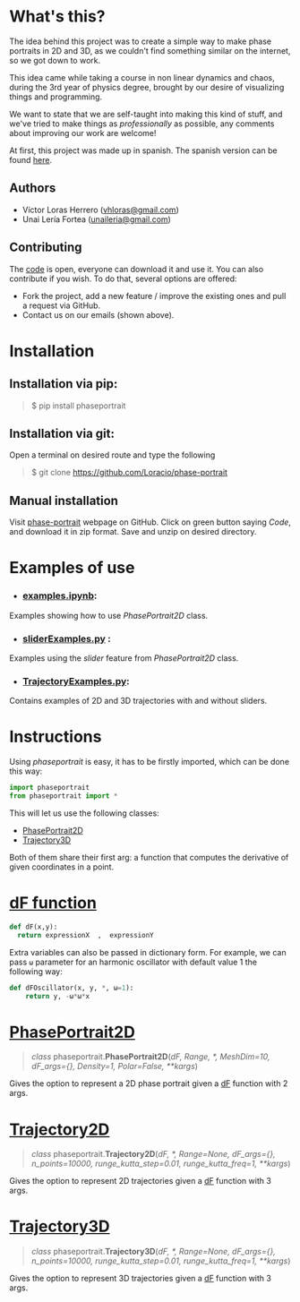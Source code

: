 # What's this?
The idea behind this project was to create a simple way to make phase portraits in 2D and 3D, as we couldn't find something similar on the internet, so we got down to work.

This idea came while taking a course in non linear dynamics and chaos, during the 3rd year of physics degree, brought by our desire of visualizing things and programming.

We want to state that we are self-taught into making this kind of stuff, and we've tried to make things as *professionally* as possible, any comments about improving our work are welcome!

At first, this project was made up in spanish. The spanish version can be found [here](https://github.com/Loracio/retrato-de-fases).
## Authors

- Víctor Loras Herrero (vhloras@gmail.com)
- Unai Lería Fortea (unaileria@gmail.com)

## Contributing
The [code](#files) is open, everyone can download it and use it. You can also contribute if you wish. To do that, several options are offered:

* Fork the project, add a new feature / improve the existing ones and pull a request via GitHub.
* Contact us on our emails (shown above).

# Installation
## Installation via pip:
> $ pip install phaseportrait

## Installation via git:
Open a terminal on desired route and type the following
> $ git clone https://github.com/Loracio/phase-portrait

## Manual installation
Visit [phase-portrait](https://github.com/Loracio/phase-portrait) webpage on GitHub. Click on green button saying *Code*, and download it in zip format.
Save and unzip on desired directory.

# Examples of use
- ### [examples.ipynb](examples/examples.ipynb):
Examples showing how to use *PhasePortrait2D* class.

- ### [sliderExamples.py](examples/sliderExamples.py) :
Examples using the *slider* feature from *PhasePortrait2D* class.

- ### [TrajectoryExamples.py](examples/TrajectoryExamples.py):
Contains examples of 2D and 3D trajectories with and without sliders.

# Instructions
Using *phaseportrait* is easy, it has to be firstly imported, which can be done this way:
```python
import phaseportrait
from phaseportrait import *
```
This will let us use the following classes:
- [PhasePortrait2D](.readme/phaseportrait2d.md)
- [Trajectory3D](.readme/trajectory3d.md)

Both of them share their first arg: a function that computes the derivative of given coordinates in a point.

# [dF function](.readme/dFfunction.md)
```python
def dF(x,y):
  return expressionX  ,  expressionY
```

Extra variables can also be passed in dictionary form. For example, we can pass `ω` parameter for an harmonic oscillator with default value 1 the following way:
```python
def dFOscillator(x, y, *, ω=1):
    return y, -ω*ω*x
```

# [PhasePortrait2D](.readme/phaseportrait2d.md)
> *class* phaseportrait.**PhasePortrait2D**(*dF, Range, \*, MeshDim=10, dF_args={}, Density=1, Polar=False, \*\*kargs*)

Gives the option to represent a 2D phase portrait given a [dF](.readme/dFfunction.md) function with 2 args.

# [Trajectory2D](.readme/trajectory2d.md)
> *class* phaseportrait.**Trajectory2D**(*dF, \*, Range=None, dF_args={}, n_points=10000, runge_kutta_step=0.01, runge_kutta_freq=1, \*\*kargs*)

Gives the option to represent 2D trajectories given a [dF](.readme/dFfunction.md) function with 3 args.

# [Trajectory3D](.readme/trajectory3d.md)
> *class* phaseportrait.**Trajectory3D**(*dF, \*, Range=None, dF_args={}, n_points=10000, runge_kutta_step=0.01, runge_kutta_freq=1, \*\*kargs*)

Gives the option to represent 3D trajectories given a [dF](.readme/dFfunction.md) function with 3 args.